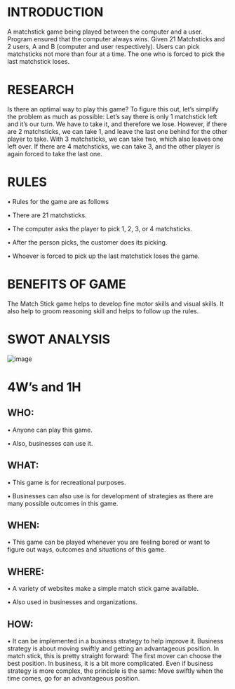 # INTRODUCTION

A matchstick game being played between the computer and a user. Program ensured that the computer always wins. 
Given 21 Matchsticks and 2 users, A and B (computer and user respectively). Users can pick matchsticks not more than four at a time. The one who is forced to pick the last matchstick loses.

# RESEARCH

Is there an optimal way to play this game? To figure this out, let’s simplify the problem as much as possible: Let’s say there is only 1 matchstick left and it’s our turn. We have to take it, and therefore we lose.
However, if there are 2 matchsticks, we can take 1, and leave the last one behind for the other player to take. With 3 matchsticks, we can take two, which also leaves one left over. If there are 4 matchsticks, we can take 3, and the other player is again forced to take the last one.

# RULES

•	Rules for the game are as follows

•	There are 21 matchsticks. 

•	The computer asks the player to pick 1, 2, 3, or 4 matchsticks.

•	After the person picks, the customer does its picking.

•	Whoever is forced to pick up the last matchstick loses the game.

# BENEFITS OF GAME

The Match Stick game helps to develop fine motor skills and visual skills. It also help to groom reasoning skill and helps to follow up the rules.

# SWOT ANALYSIS

![image](https://user-images.githubusercontent.com/86543711/125567990-a0a1523b-9b43-493a-8831-8ba515db9e57.png)

# 4W’s and 1H


## WHO:

•	Anyone can play this game.

•	Also, businesses can use it.

## WHAT:

•	This game is for recreational purposes.

•	Businesses can also use is for development of strategies as there are many possible outcomes in this game.

##  WHEN:
 
•	This game can be played whenever you are feeling bored or want to figure out ways, outcomes and situations of this game.


##  WHERE:
 
•	A variety of websites make a simple match stick game available.

•	Also used in businesses and organizations.


##  HOW:
  
•	It can be implemented in a business strategy to help improve it. Business strategy is about moving swiftly and getting an advantageous position. In match stick, this is pretty straight forward: The first mover can choose the best position. In business, it is a bit more complicated. Even if business strategy is more complex, the principle is the same: Move swiftly when the time comes, go for an advantageous position.


